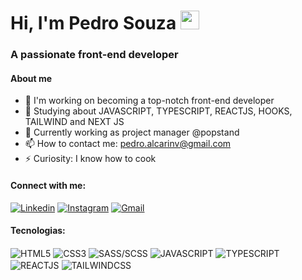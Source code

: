 # Hi, I'm Pedro Souza <img src="https://raw.githubusercontent.com/pedroffd/pedroffd/master/hi.gif" width="30px">
### A passionate front-end developer

#### About me

- 🔭 I'm working on becoming a top-notch front-end developer
- 🌱 Studying about JAVASCRIPT, TYPESCRIPT, REACTJS, HOOKS, TAILWIND and NEXT JS
- 👯 Currently working as project manager @popstand
- 📫 How to contact me: pedro.alcarinv@gmail.com
- ⚡ Curiosity: I know how to cook

#### Connect with me:
  
[![Linkedin](https://img.shields.io/badge/LinkedIn-0077B5?style=for-the-badge&logo=linkedin&logoColor=white)](https://www.linkedin.com/in/pedro-henrique-souza/)
[![Instagram](https://img.shields.io/badge/Instagram-E4405F?style=for-the-badge&logo=instagram&logoColor=white)](https://instagram.com/o_pedro_souza)
[![Gmail](https://img.shields.io/badge/GMAIL-c14438?style=for-the-badge&logo=Gmail&logoColor=white&link=mailto:pedro.alcarin@gmail.com)](mailto:pedro.alcarin@gmail.com)

#### Tecnologias:
<div style="display: inline_block"> 
  <img align="center" alt="HTML5" src="https://img.shields.io/badge/HTML5-E34F26?style=for-the-badge&logo=html5&logoColor=white" />
  <img align="center" alt="CSS3" src="https://img.shields.io/badge/CSS3-1572B6?style=for-the-badge&logo=css3&logoColor=white" />
  <img align="center" alt="SASS/SCSS" src="https://img.shields.io/badge/Sass-CC6699?style=for-the-badge&logo=sass&logoColor=white" />
  <img align="center" alt="JAVASCRIPT" src="https://img.shields.io/badge/JavaScript-F7DF1E?style=for-the-badge&logo=javascript&logoColor=black" />
  <img align="center" alt="TYPESCRIPT" src="https://img.shields.io/badge/TypeScript-007ACC?style=for-the-badge&logo=typescript&logoColor=white" />
  <img align="center" alt="REACTJS" src="https://img.shields.io/badge/React-20232A?style=for-the-badge&logo=react&logoColor=61DAFB" />
    <img align="center" alt="TAILWINDCSS" src="https://img.shields.io/badge/Tailwind_CSS-38B2AC?style=for-the-badge&logo=tailwind-css&logoColor=white" />
</div>

<br />
